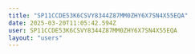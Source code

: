 ```yaml
---
title: "SP11CCDE53K6CSVY8344Z87MM0ZHY6X7SN4X55EQA"
date: 2025-03-20T11:05:42.594Z
user: SP11CCDE53K6CSVY8344Z87MM0ZHY6X7SN4X55EQA
layout: "users"
---
```

    